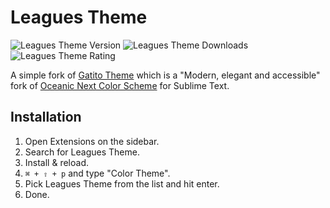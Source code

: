 # Leagues Theme

![Leagues Theme Version](https://vsmarketplacebadge.apphb.com/version-short/kevinsperrine.leagues-theme.svg) ![Leagues Theme Downloads](https://vsmarketplacebadge.apphb.com/installs-short/kevinsperrine.leagues-theme.svg) ![Leagues Theme Rating](https://vsmarketplacebadge.apphb.com/rating-short/kevinsperrine.leagues-theme.svg)

A simple fork of [Gatito Theme](https://github.com/pawelgrzybek/gatito-theme) which is a "Modern, elegant and accessible" fork of [Oceanic Next Color Scheme](https://github.com/voronianski/oceanic-next-color-scheme) for Sublime Text.

## Installation

1. Open Extensions on the sidebar.
2. Search for Leagues Theme.
3. Install & reload.
4. `⌘ + ⇧ + p` and type "Color Theme".
5. Pick Leagues Theme from the list and hit enter.
6. Done.
